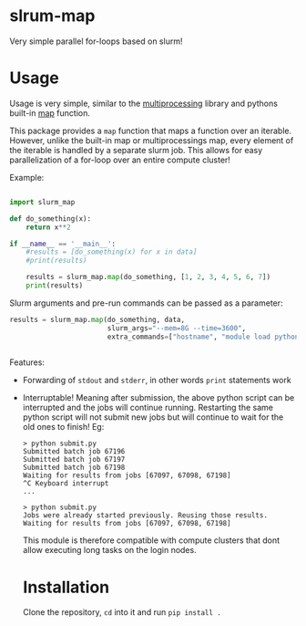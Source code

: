 # slrum-map
Very simple parallel for-loops based on slurm!

# Usage
Usage is very simple, similar to the [multiprocessing](https://docs.python.org/3/library/multiprocessing.html) library and pythons built-in [map](https://docs.python.org/3/library/functions.html#map) function.

This package provides a `map` function that maps a function over an iterable. However, unlike the built-in map or multiprocessings map, every element of the iterable is handled by a separate slurm job. This allows for easy parallelization of a for-loop over an entire compute cluster!

Example:
```python

import slurm_map

def do_something(x):
    return x**2

if __name__ == '__main__':
    #results = [do_something(x) for x in data]
    #print(results)

    results = slurm_map.map(do_something, [1, 2, 3, 4, 5, 6, 7])
    print(results)

```

Slurm arguments and pre-run commands can be passed as a parameter:
```python
results = slurm_map.map(do_something, data, 
                        slurm_args="--mem=8G --time=3600", 
                        extra_commands=["hostname", "module load python3"])
    
```

Features:
- Forwarding of `stdout` and `stderr`, in other words `print` statements work
- Interruptable! Meaning after submission, the above python script can be interrupted and the jobs will continue running. Restarting the same python script will not submit new jobs but will continue to wait for the old ones to finish! Eg:
  ```
  > python submit.py
  Submitted batch job 67196
  Submitted batch job 67197
  Submitted batch job 67198
  Waiting for results from jobs [67097, 67098, 67198]
  ^C Keyboard interrupt
  ...
  
  > python submit.py
  Jobs were already started previously. Reusing those results.
  Waiting for results from jobs [67097, 67098, 67198]
  ```
  This module is therefore compatible with compute clusters that dont allow executing long tasks on the login nodes.

  # Installation

  Clone the repository, `cd` into it and run `pip install .`
